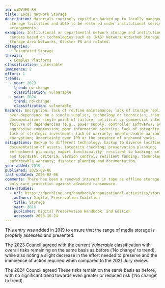 ```yaml
---
id: uiDV4FK-RH
title: Local Network Storage
description: Materials routinely copied or backed up to locally managed data
  storage facilities and able to be restored under institutional service
  arrangements.
examples: Institutional or departmental network storage and institutional data
  centers based on technologies such as (NAS) Network Attached Storage, (SAN)
  Storage Area Networks, Gluster FS and related.
categories:
  - Integrated Storage
threats:
  - Complex Platforms
classification: vulnerable
imminence: 2
effort: 1
trends:
  - year: 2023
    trend: no-change
    classification: vulnerable
  - year: 2024
    trend: no-change
    classification: vulnerable
hazards: Encryption; lack of routine maintenance; lack of storage replication;
  over-dependence on a single supplier, technology or technician; insufficient
  documentation; single point of failure; political or commercial interference;
  failure of dependencies (e.g., power supply, controller software); overly
  aggressive compression; poor information security; lack of integrity-checking;
  lack of strategic investment; lack of warranty; unenforceable warranty,
  encryption; Uncertainty over IPR or the presence of orphaned works.
mitigations: Backup to different technology; backup to diverse locations;
  documentation of assets; integrity checking; preservation planning;
  refreshment planning; export functionality; resilient to hacking; selection
  and appraisal criteria; version control; resilient funding; technology watch;
  enforceable warranty; disaster planning and documentation.
year-added: 2019
published: 2025-08-06
last-updated: 2025-08-06
comments: There has been a renewed interest in tape as offline storage is the
  only sure protection against advanced ransomware.
case-studies:
  - url: https://dpconline.org/handbook/organizational-activities/storage
    authors: Digital Preservation Coalition
    title: Storage
    year: 2016
    publisher: Digital Preservation Handbook, 2nd Edition
    accessed: 2023-10-24
---
```

This entry was added in 2019 to ensure that the range of media storage is properly assessed and presented.

The 2023 Council agreed with the current *Vulnerable* classification with overall risks remaining on the same basis as before (‘No change’ to trend), while also noting a slight decrease in the effort needed to preserve and the imminence of action required when compared to the 2021 Jury review.

The 2024 Council agreed These risks remain on the same basis as before, with no significant trend towards even greater or reduced risk (‘No change’ to trend).
